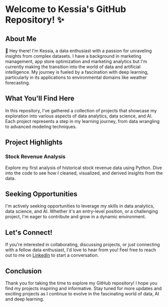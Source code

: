 # Welcome to Kessia's GitHub Repository! ✨

## About Me

👋 Hey there! I'm Kessia, a data enthusiast with a passion for unraveling insights from complex datasets. I have a background in marketing management, app store optimization and marketing analytics but I'm currently making the transition into the world of data and artificial intelligence. My journey is fueled by a fascination with deep learning, particularly in its applications to environmental domains like weather forecasting.

## What You'll Find Here

In this repository, I've gathered a collection of projects that showcase my exploration into various aspects of data analytics, data science, and AI. Each project represents a step in my learning journey, from data wrangling to advanced modeling techniques.

## Project Highlights

### Stock Revenue Analysis

Explore my first analysis of historical stock revenue data using Python. Dive into the code to see how I cleaned, visualized, and derived insights from the data.

## Seeking Opportunities

I'm actively seeking opportunities to leverage my skills in data analytics, data science, and AI. Whether it's an entry-level position, or a challenging project, I'm eager to contribute and grow in a dynamic environment.

## Let's Connect!

If you're interested in collaborating, discussing projects, or just connecting with a fellow data enthusiast, I'd love to hear from you! Feel free to reach out to me on [LinkedIn](https://www.linkedin.com/in/kessiananuru/) to start a conversation.

## Conclusion

Thank you for taking the time to explore my GitHub repository! I hope you find my projects inspiring and informative. Stay tuned for more updates and exciting projects as I continue to evolve in the fascinating world of data, AI and deep learning.

<!---
Kessiia/Kessiia is a ✨ special ✨ repository because its `README.md` (this file) appears on your GitHub profile.
You can click the Preview link to take a look at your changes.
--->
